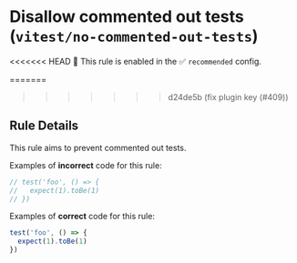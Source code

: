 # Disallow commented out tests (`vitest/no-commented-out-tests`)

<<<<<<< HEAD
💼 This rule is enabled in the ✅ `recommended` config.

=======
>>>>>>> d24de5b (fix plugin key (#409))
<!-- end auto-generated rule header -->

## Rule Details

This rule aims to prevent commented out tests.

Examples of **incorrect** code for this rule:

```ts
// test('foo', () => {
//   expect(1).toBe(1)
// })
```

Examples of **correct** code for this rule:

```ts
test('foo', () => {
  expect(1).toBe(1)
})
```
